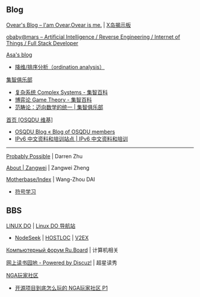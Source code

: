 
## Blog

[Ovear's Blog – I'am Ovear,Ovear is me.](https://ovear.info/) | [X岛揭示板](https://www.nmbxd1.com/Forum)

[obaby@mars – Artificial Intelligence / Reverse Engineering / Internet of Things / Full Stack Developer](https://oba.by/)

[Asa's blog](https://asa-blog.netlify.app/)

- [降维/排序分析（ordination analysis）](https://asa-blog.netlify.app/p/ordination-analysis/)

[集智俱乐部](https://swarma.org/)

- [复杂系统 Complex Systems - 集智百科](https://wiki.swarma.org/index.php/%E5%A4%8D%E6%9D%82%E7%B3%BB%E7%BB%9F_Complex_Systems)
- [博弈论 Game Theory - 集智百科](https://wiki.swarma.org/index.php/%E5%8D%9A%E5%BC%88%E8%AE%BA)
- [范畴论：迈向数学的统一 | 集智俱乐部](https://swarma.org/?p=33134)

[首页 [OSQDU 维基]](https://wiki.osqdu.org/)

- [OSQDU Blog « Blog of OSQDU members](https://blog.osqdu.org/)
- [IPv6 中文资料和培训站点 | IPv6 中文资料和培训](https://www.ipv6-cn.com/)

------

[Probably Possible](https://dzhu.page/) | Darren Zhu

[About | Zangwei](https://zhengzangw.github.io/) | Zangwei Zheng

[Motherbase/Index](https://daiwz.net/index.html) | Wang-Zhou DAI

- [符号学习](https://www.lamda.nju.edu.cn/sym2022/)

## BBS

[LINUX DO](https://linux.do/) | [Linux DO 导航站](https://nav.linux.do/)

- [NodeSeek](https://www.nodeseek.com/) | [HOSTLOC](https://hostloc.com/forum.php) | [V2EX](https://www.v2ex.com/)

[Компьютерный форум Ru.Board](https://forum.ru-board.com/) | 计算机相关

[网上读书园地 - Powered by Discuz!](https://www.readfree.net/bbs/) | 超星读秀

[NGA玩家社区](https://ngabbs.com/)

- [开源项目到底怎么玩的 NGA玩家社区 P1](https://ngabbs.com/read.php?tid=41963007&_fp=4)
